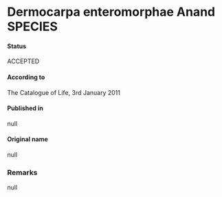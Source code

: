 # Dermocarpa enteromorphae Anand SPECIES

#### Status
ACCEPTED

#### According to
The Catalogue of Life, 3rd January 2011

#### Published in
null

#### Original name
null

### Remarks
null